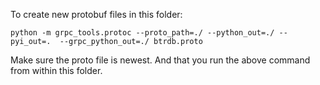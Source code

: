 To create new protobuf files in this folder:
```commandline
python -m grpc_tools.protoc --proto_path=./ --python_out=./ --pyi_out=.  --grpc_python_out=./ btrdb.proto 
```

Make sure the proto file is newest. And that you run the above command from within this folder.
